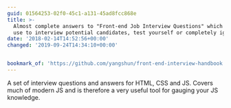 ```yaml
---
guid: 01564253-02f0-45c1-a131-45ad8fcc868e
title: >-
  Almost complete answers to "Front-end Job Interview Questions" which you can
  use to interview potential candidates, test yourself or completely ignore
date: '2018-02-14T14:52:56+00:00'
changed: '2019-09-24T14:34:10+00:00'


bookmark_of: 'https://github.com/yangshun/front-end-interview-handbook'
---
```



A set of interview questions and answers for HTML, CSS and JS. Covers much of modern JS and is therefore a very useful tool for gauging your JS knowledge.
